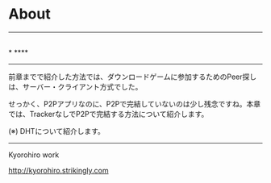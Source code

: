 # About
<hr>
<br>
* ****

<hr>

前章までで紹介した方法では、ダウンロードゲームに参加するためのPeer探しは、サーバー・クライアント方式でした。

せっかく、P2Pアプリなのに、P2Pで完結していないのは少し残念ですね。本章では、TrackerなしでP2Pで完結する方法について紹介します。




(※) DHTについて紹介します。



-------
Kyorohiro work

http://kyorohiro.strikingly.com